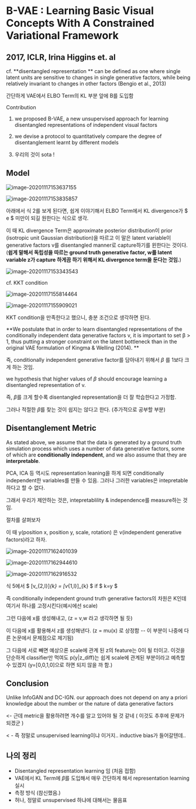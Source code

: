 # B-VAE : Learning Basic Visual Concepts With A Constrained Variational Framework

## 2017, ICLR, Irina Higgins et. al

cf. **disentangled representation ** can be defined as one where single latent units are sensitive to changes in single generative factors, while being relatively invariant to changes in other factors (Bengio et al., 2013)

 

간단하게 VAE에서 ELBO Term의 KL 부분 앞에 B를 도입함



Contribution 

1) we proposed B-VAE, a new unsupervised approach for learning disentangled representations of independent visual factors

2) we devise a protocol to quantitatively compare the degree of disentanglement learnt by different models

3) 우리의 것이 sota !



## Model

![image-20201117153637155](C:\Users\UNIMAX\AppData\Roaming\Typora\typora-user-images\image-20201117153637155.png)

![image-20201117153835857](C:\Users\UNIMAX\AppData\Roaming\Typora\typora-user-images\image-20201117153835857.png)

아래에서 식 2를 보게 된다면, 쉽게 이야기해서 ELBO Term에서 KL divergence가 $ e $ 미만이 되길 원한다는 식으로 생각.

이 때 KL divergence Term은 approximate posterior distribution이 prior (isotropic unit Gaussian distribution)을 따르고 이 말은 latent variable이 generative factors v를 disentangled manner로 capture하기를 윈한다는 것이다. (**쉽게 말해서 독립성을 따르는 ground truth generative factor, w를 latent variable z가 capture 하게끔 하기 위해서 KL divergence term을 둔다는 것임.**)

![image-20201117153343543](C:\Users\UNIMAX\AppData\Roaming\Typora\typora-user-images\image-20201117153343543.png)

cf. KKT condition

![image-20201117155814464](C:\Users\UNIMAX\AppData\Roaming\Typora\typora-user-images\image-20201117155814464.png)

![image-20201117155909021](C:\Users\UNIMAX\AppData\Roaming\Typora\typora-user-images\image-20201117155909021.png)

KKT condition을 만족한다고 했으니, 충분 조건으로 생각하면 된다.

**We postulate that in order to learn disentangled representations of the conditionally independent data generative factors v, it is important to set β > 1, thus putting a stronger constraint on the latent bottleneck than in the original VAE formulation of Kingma & Welling (2014). **

즉, conditionally independent generative factor를 담아내기 위해서 $\beta$ 를 1보다 크게 하는 것임.

we hypothesis that higher values of $\beta$ should encourage learning a disentangled representation of v.

즉, $\beta$를 크게 할수록 disentangled representation을 더 잘 학습한다고 가정함.

그러나 적절한 $\beta$를 찾는 것이 쉽지는 않다고 한다. (추가적으로 공부할 부분)

## Disentanglement Metric

As stated above, we assume that the data is generated by a ground truth simulation process which uses a number of data generative factors, some of which are **conditionally independent**, and we also assume that they are **interpretable**.

PCA, ICA 등 역시도 representation leaning을 하게 되면 conditionally independent한 variables를 만들 수 있음. 그러나 그러한 variables은 intepretable하다고 할 수 없다.

그래서 우리가 제안하는 것은, intepretablility & independence를 measure하는 것임.

절차를 살펴보자 

이 때 y(position x, position y, scale, rotation) 은 v(independent generative factors)라고 하자.

![image-20201117162401039](C:\Users\UNIMAX\AppData\Roaming\Typora\typora-user-images\image-20201117162401039.png)

![image-20201117162944610](C:\Users\UNIMAX\AppData\Roaming\Typora\typora-user-images\image-20201117162944610.png)

![image-20201117162916532](C:\Users\UNIMAX\AppData\Roaming\Typora\typora-user-images\image-20201117162916532.png)

식 5에서 $ [v_{2,l}]_{k} = [v_{1,l}]_{k} $ if $ k=y $

즉 conditionally independent ground truth generative factors의 차원은 K인데 여기서 하나를 고정시킨다(예시에선 scale)

그런 다음에 x를 생성해내고, (z = v,w 라고 생각하면 될 듯)

이 다음에 x를 활용해서 z를 생성해낸다. (z = mu(x) 로 상정함 -- 이 부분이 나중에 다른 논문에서 문제점으로 제기됨)

그 다음에 서로 빼면 예상으론 scale에 관계 된 z의 feature는 0이 될 터이고. 이것을 단순하게 classifier만 먹여도 p(y|z_diff)는 쉽게 scale에 관계된 부분이라고 예측할 수 있겠지 (y=[0,0,1,0]으로 하면 되지 않을 까 함.)

## Conclusion

Unlike InfoGAN and DC-IGN. our approach does not depend on any a priori knowledge about the number or the nature of data generative factors 

<- 근데 metric을 활용하려면 개수를 알고 있어야 될 것 같네 ( 이것도 추후에 문제가 되겠군 )

< - 즉 정말로 unsupervised learning이냐 이거지.. inductive bias가 들어갈텐데..



## 나의 정리

- Disentangled representation learning 임 (처음 접함)
- VAE에서 KL Term에 $\beta$를 도입해서 매우 간단하게 해서 representation learning 실시
- 측정 방식 (참신했음.)
- 허나, 정말로 unsupervised 하냐에 대해서는 물음표 